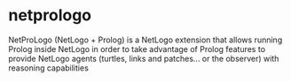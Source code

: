 # netprologo
NetProLogo (NetLogo + Prolog) is a NetLogo extension that allows running Prolog inside NetLogo in order to take advantage of Prolog features to provide NetLogo agents  (turtles, links and patches... or the observer) with reasoning capabilities
